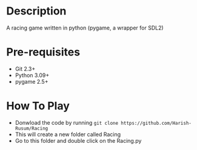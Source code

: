 # Description
A racing game written in python (pygame, a wrapper for SDL2)

# Pre-requisites
- Git 2.3+
- Python 3.09+
- pygame 2.5+

# How To Play

- Donwload the code by running ```git clone https://github.com/Harish-Rusum/Racing```
- This will create a new folder called Racing
- Go to this folder and double click on the Racing.py
